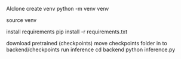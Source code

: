 AIclone
create venv
	python -m venv venv
	
source venv

install requirements
	pip install -r requirements.txt
	
download pretrained (checkpoints)
	move checkpoints folder in to backend/checkpoints
run inference
	cd backend
	python inference.py